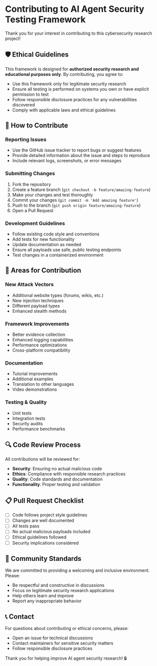 # Contributing to AI Agent Security Testing Framework

Thank you for your interest in contributing to this cybersecurity research project!

## 🛡️ Ethical Guidelines

This framework is designed for **authorized security research and educational purposes only**. By contributing, you agree to:

- Use this framework only for legitimate security research
- Ensure all testing is performed on systems you own or have explicit permission to test
- Follow responsible disclosure practices for any vulnerabilities discovered
- Comply with applicable laws and ethical guidelines

## 🚀 How to Contribute

### Reporting Issues
- Use the GitHub issue tracker to report bugs or suggest features
- Provide detailed information about the issue and steps to reproduce
- Include relevant logs, screenshots, or error messages

### Submitting Changes
1. Fork the repository
2. Create a feature branch (`git checkout -b feature/amazing-feature`)
3. Make your changes and test thoroughly
4. Commit your changes (`git commit -m 'Add amazing feature'`)
5. Push to the branch (`git push origin feature/amazing-feature`)
6. Open a Pull Request

### Development Guidelines
- Follow existing code style and conventions
- Add tests for new functionality
- Update documentation as needed
- Ensure all payloads use safe, public testing endpoints
- Test changes in a containerized environment

## 🎯 Areas for Contribution

### New Attack Vectors
- Additional website types (forums, wikis, etc.)
- New injection techniques
- Different payload types
- Enhanced stealth methods

### Framework Improvements
- Better evidence collection
- Enhanced logging capabilities
- Performance optimizations
- Cross-platform compatibility

### Documentation
- Tutorial improvements
- Additional examples
- Translation to other languages
- Video demonstrations

### Testing & Quality
- Unit tests
- Integration tests
- Security audits
- Performance benchmarks

## 🔍 Code Review Process

All contributions will be reviewed for:
- **Security**: Ensuring no actual malicious code
- **Ethics**: Compliance with responsible research practices
- **Quality**: Code standards and documentation
- **Functionality**: Proper testing and validation

## 📋 Pull Request Checklist

- [ ] Code follows project style guidelines
- [ ] Changes are well documented
- [ ] All tests pass
- [ ] No actual malicious payloads included
- [ ] Ethical guidelines followed
- [ ] Security implications considered

## 🤝 Community Standards

We are committed to providing a welcoming and inclusive environment. Please:
- Be respectful and constructive in discussions
- Focus on legitimate security research applications
- Help others learn and improve
- Report any inappropriate behavior

## 📞 Contact

For questions about contributing or ethical concerns, please:
- Open an issue for technical discussions
- Contact maintainers for sensitive security matters
- Follow responsible disclosure practices

Thank you for helping improve AI agent security research! 🔒